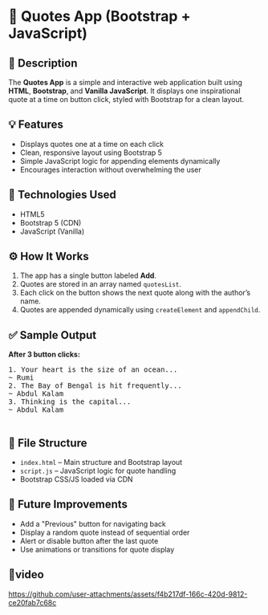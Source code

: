 <h1>📖 Quotes App (Bootstrap + JavaScript)</h1>

  <h2>📝 Description</h2>
  <p>
    The <strong>Quotes App</strong> is a simple and interactive web application built using 
    <strong>HTML</strong>, <strong>Bootstrap</strong>, and <strong>Vanilla JavaScript</strong>. 
    It displays one inspirational quote at a time on button click, styled with Bootstrap for a clean layout.
  </p>

  <h2>💡 Features</h2>
  <ul>
    <li>Displays quotes one at a time on each click</li>
    <li>Clean, responsive layout using Bootstrap 5</li>
    <li>Simple JavaScript logic for appending elements dynamically</li>
    <li>Encourages interaction without overwhelming the user</li>
  </ul>

  <h2>🔧 Technologies Used</h2>
  <ul>
    <li>HTML5</li>
    <li>Bootstrap 5 (CDN)</li>
    <li>JavaScript (Vanilla)</li>
  </ul>

  <h2>⚙️ How It Works</h2>
  <ol>
    <li>The app has a single button labeled <strong>Add</strong>.</li>
    <li>Quotes are stored in an array named <code>quotesList</code>.</li>
    <li>Each click on the button shows the next quote along with the author’s name.</li>
    <li>Quotes are appended dynamically using <code>createElement</code> and <code>appendChild</code>.</li>
  </ol>

  <h2>✅ Sample Output</h2>
  <p><strong>After 3 button clicks:</strong></p>
  <pre>
1. Your heart is the size of an ocean...
~ Rumi
2. The Bay of Bengal is hit frequently...
~ Abdul Kalam
3. Thinking is the capital...
~ Abdul Kalam
  </pre>

  <h2>📁 File Structure</h2>
  <ul>
    <li><code>index.html</code> – Main structure and Bootstrap layout</li>
    <li><code>script.js</code> – JavaScript logic for quote handling</li>
    <li>Bootstrap CSS/JS loaded via CDN</li>
  </ul>

  <h2>🚀 Future Improvements</h2>
  <ul>
    <li>Add a "Previous" button for navigating back</li>
    <li>Display a random quote instead of sequential order</li>
    <li>Alert or disable button after the last quote</li>
    <li>Use animations or transitions for quote display</li>
  </ul>

  <h2>🎥video</h2>

https://github.com/user-attachments/assets/f4b217df-166c-420d-9812-ce20fab7c68c

